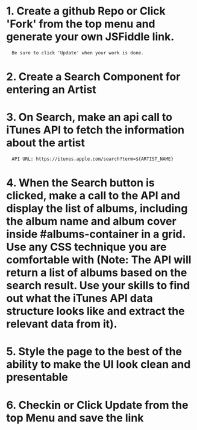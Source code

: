 # 1. Create a github Repo or Click 'Fork' from the top menu and generate your own JSFiddle link. 
     
      Be sure to click 'Update' when your work is done.
     
# 2. Create a Search Component for entering an Artist

# 3. On Search, make an api call to iTunes API to fetch the information about the artist

      API URL: https://itunes.apple.com/search?term=${ARTIST_NAME}

# 4. When the Search button is clicked, make a call to the API and display the list of albums, including the album name and album cover inside #albums-container in a grid. Use any CSS technique you are comfortable with (Note: The API will return a list of albums based on the search result. Use your skills to find out what the iTunes API data structure looks like and extract the relevant data from it).

# 5. Style the page to the best of the ability to make the UI look clean and presentable

# 6. Checkin or Click Update from the top Menu and save the link
